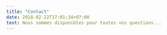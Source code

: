 ```yaml
---
title: "Contact"
date: 2018-02-22T17:01:34+07:00
text: Nous sommes disponibles pour toutes vos questions...
---
```

